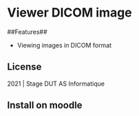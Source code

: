 # Viewer DICOM image #


##Features##
- Viewing images in DICOM format


## License ##

2021 | Stage DUT AS Informatique


## Install on moodle ##
